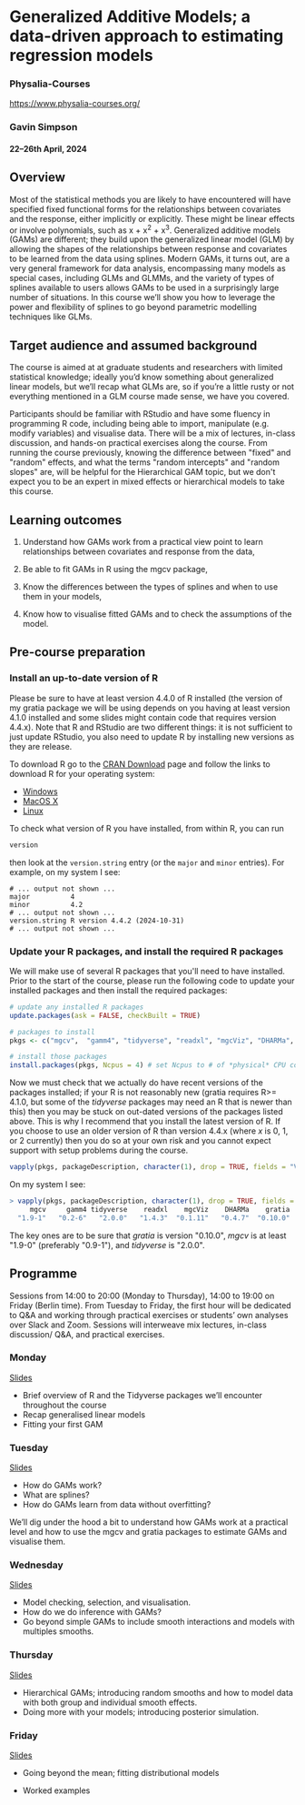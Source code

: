 # Generalized Additive Models; a data-driven approach to estimating regression models

### Physalia-Courses 

https://www.physalia-courses.org/

### Gavin Simpson

#### 22&ndash;26th April, 2024

## Overview

Most of the statistical methods you are likely to have encountered will have specified fixed functional forms for the relationships between covariates and the response, either implicitly or explicitly. These might be linear effects or involve polynomials, such as x + x<sup>2</sup> + x<sup>3</sup>. Generalized additive models (GAMs) are different; they build upon the generalized linear model (GLM) by allowing the shapes of the relationships between response and covariates to be learned from the data using splines. Modern GAMs, it turns out, are a very general framework for data analysis, encompassing many models as special cases, including GLMs and GLMMs, and the variety of types of splines available to users allows GAMs to be used in a surprisingly large number of situations. In this course we’ll show you how to leverage the power and flexibility of splines to go beyond parametric modelling techniques like GLMs.

## Target audience and assumed background
The course is aimed at at graduate students and researchers with limited statistical knowledge; ideally you’d know something about generalized linear models, but we’ll recap what GLMs are, so if you’re a little rusty or not everything mentioned in a GLM course made sense, we have you covered.

Participants should be familiar with RStudio and have some fluency in programming R code, including being able to import, manipulate (e.g. modify variables) and visualise data. There will be a mix of lectures, in-class discussion, and hands-on practical exercises along the course. From running the course previously, knowing the difference between "fixed" and "random" effects, and what the terms "random intercepts" and "random slopes" are, will be helpful for the Hierarchical GAM topic, but we don't expect you to be an expert in mixed effects or hierarchical models to take this course.

## Learning outcomes

1. Understand how GAMs work from a practical view point to learn relationships between covariates and response from the data,

2. Be able to fit GAMs in R using the mgcv package,

3. Know the differences between the types of splines and when to use them in your models,

4. Know how to visualise fitted GAMs and to check the assumptions of the model.

## Pre-course preparation

### Install an up-to-date version of R

Please be sure to have at least version 4.4.0 of R installed (the version of my gratia package we will be using depends on you having at least version 4.1.0 installed and some slides might contain code that requires version 4.4.x). Note that R and RStudio are two different things: it is not sufficient to just update RStudio, you also need to update R by installing new versions as they are release.

To download R go to the [CRAN Download](https://cran.r-project.org/) page and follow the links to download R for your operating system:

* [Windows](https://cran.r-project.org/bin/windows/)
* [MacOS X](https://cran.r-project.org/bin/macosx/)
* [Linux](https://cran.r-project.org/bin/linux/)

To check what version of R you have installed, from within R, you can run

```r
version
```

then look at the `version.string` entry (or the `major` and `minor` entries). For example, on my system I see:

```
# ... output not shown ...
major          4                           
minor          4.2 
# ... output not shown ...
version.string R version 4.4.2 (2024-10-31)
# ... output not shown ...
```

### Update your R packages, and install the required R packages

We will make use of several R packages that you'll need to have installed. Prior to the start of the course, please run the following code to update your installed packages and then install the required packages:

```r
# update any installed R packages
update.packages(ask = FALSE, checkBuilt = TRUE)

# packages to install
pkgs <- c("mgcv",  "gamm4", "tidyverse", "readxl", "mgcViz", "DHARMa", "gratia")

# install those packages
install.packages(pkgs, Ncpus = 4) # set Ncpus to # of *physical* CPU cores you have
```

Now we must check that we actually do have recent versions of the packages installed; if your R is not reasonably new (gratia requires R>= 4.1.0, but some of the *tidyverse* packages may need an R that is newer than this) then you may be stuck on out-dated versions of the packages listed above. This is why I recommend that you install the latest version of R. If you choose to use an older version of R than version 4.4.x (where *x* is 0, 1, or 2 currently) then you do so at your own risk and you cannot expect support with setup problems during the course.

```r
vapply(pkgs, packageDescription, character(1), drop = TRUE, fields = "Version")
```

On my system I see:

```r
> vapply(pkgs, packageDescription, character(1), drop = TRUE, fields = "Version")
     mgcv     gamm4 tidyverse    readxl    mgcViz    DHARMa    gratia
  "1.9-1"   "0.2-6"   "2.0.0"   "1.4.3"  "0.1.11"   "0.4.7"  "0.10.0"
```

The key ones are to be sure that *gratia* is version "0.10.0", *mgcv* is at least "1.9-0" (preferably "0.9-1"), and *tidyverse* is "2.0.0".

<!-- ### Installing the *cmndstan* backend (optional)

Fitting GAMs with Stan is quite time consuming if we use the standard *rstan* interface. To speed things up significantly, we can use the *cmdstan* backend, however this requires a little more setup. If you can't get this to work don't worry, it's not an integral part of the course, as you can still use the *rstan* backend with `brm()`.

*cmdstan* requires a working C++ compiler on your system. Typically, Windows and MacOS X machines do not come with one installed by default. To install the C++ toolchain required you should follow the instructions [here](https://mc-stan.org/docs/cmdstan-guide/installation.html#cpp-toolchain), only the bits in the **C++ Toolchain** section that is linked to. If you're on a recent MacOS X system, installation of the required toolchain is relatively simple, requiring only installation of some parts of *xcode*. On Windows, things are slightly more complicated as you need to install the version of RTools for your version of R and then add some details to your `PATH` to allow the toolchain to be run from the command line. There are slightly different instructions (versions of RTools) to install depending on your version of R. *If any of this sounds too complicated for you, just stop here and don't proceed; you don't need to run the `brm()` code when I am working through some examples and we won't spend a lot of time on fully Bayesian GAMs anyway.*

Once you have the toolchain installed, to do the actual installation of the *cmdstan* backend we need to load the *cmndstanr* package and complete some steps. Give yourself some time to do this as the options below will download the backend and start to compile it for your computer.

```r
# install cmdstanr
install.packages("cmdstanr",
  repos = c("https://mc-stan.org/r-packages/", getOption("repos")))

# load the R package interface to cmdstan
library(cmdstanr)

# check the your toolchain is configured correctly and working
check_cmdstan_toolchain()
# if this says anything other than that the toolchain is configured properly
# stop(!) and go back to the C++ Toolchain instructions and make sure you
# have completed all the steps for your OS

# install cmndstan backend
# You can increase `cores` if you have more cores available on your system
# if in doubt, just leave it as shown below
install_cmdstan(cores = 2)
# wait for some time...

# you can confirm that cmndstan is installed and what version you have with
cmdstan_path()
cmdstan_version()
```
-->

<!-- Finally, we will make use of the development version of the gratia package as it is not quite ready for CRAN. You can install this package using the binaries provided by the [rOpenSci](https://ropensci.org/) build service [R-Universe](https://r-universe.dev). To install from my R-Universe, you need  to tell R to also install packages from my R-Universe package repo:

```r
# Download and install gratia
install.packages("gratia",
    repos = c("https://gavinsimpson.r-universe.dev", "https://cloud.r-project.org"))

```
-->

## Programme

Sessions from 14:00 to 20:00 (Monday to Thursday), 14:00 to 19:00 on Friday (Berlin time). From Tuesday to Friday, the first hour will be dedicated to Q&A and working through practical exercises or students’ own analyses over Slack and Zoom. Sessions will interweave mix lectures, in-class discussion/ Q&A, and practical exercises.

### Monday

[Slides](https://gavinsimpson.github.io/physalia-gam-course/day-1/index.html)

* Brief overview of R and the Tidyverse packages we’ll encounter throughout the course
* Recap generalised linear models
* Fitting your first GAM

### Tuesday

[Slides](https://gavinsimpson.github.io/physalia-gam-course/day-2/index.html)

* How do GAMs work?
* What are splines?
* How do GAMs learn from data without overfitting?

We’ll dig under the hood a bit to understand how GAMs work at a practical level and how to use the mgcv and gratia packages to estimate GAMs and visualise them.

### Wednesday

[Slides](https://gavinsimpson.github.io/physalia-gam-course/day-3/index.html)

* Model checking, selection, and visualisation.
* How do we do inference with GAMs?
* Go beyond simple GAMs to include smooth interactions and models with multiples smooths.

### Thursday

[Slides](https://gavinsimpson.github.io/physalia-gam-course/day-4/index.html)

* Hierarchical GAMs; introducing random smooths and how to model data with both group and individual smooth effects.
* Doing more with your models; introducing posterior simulation.

### Friday

[Slides](https://gavinsimpson.github.io/physalia-gam-course/day-5/index.html)

* Going beyond the mean; fitting distributional models

* Worked examples
